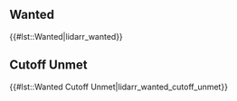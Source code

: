 ## Wanted

{{\#lst::Wanted|lidarr\_wanted}}

## Cutoff Unmet

{{\#lst::Wanted Cutoff Unmet|lidarr\_wanted\_cutoff\_unmet}}
